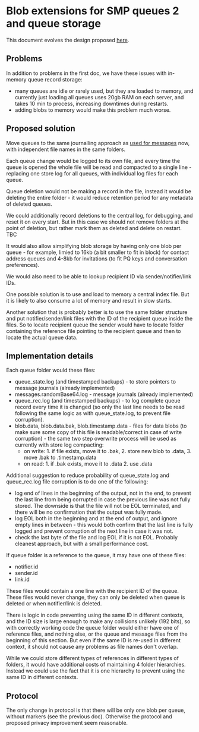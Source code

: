 # Blob extensions for SMP queues 2 and queue storage

This document evolves the design proposed [here](./2024-09-09-smp-blobs.md).

## Problems

In addition to problems in the first doc, we have these issues with in-memory queue record storage:
- many queues are idle or rarely used, but they are loaded to memory, and currently just loading all queues uses 20gb RAM on each server, and takes 10 min to process, increasing downtimes during restarts.
- adding blobs to memory would make this problem much worse.

## Proposed solution

Move queues to the same journalling approach as [used for messages](./2024-09-01-smp-message-storage.md) now, with independent file names in the same folders.

Each queue change would be logged to its own file, and every time the queue is opened the whole file will be read and compacted to a single line - replacing one store log for all queues, with individual log files for each queue.

Queue deletion would not be making a record in the file, instead it would be deleting the entire folder - it would reduce retention period for any metadata of deleted queues.

We could additionally record deletions to the central log, for debugging, and reset it on every start. But in this case we should not remove folders at the point of deletion, but rather mark them as deleted and delete on restart. TBC

It would also allow simplifying blob storage by having only one blob per queue - for example, limied to 16kb (a bit smaller to fit in block) for contact address queues and 4-8kb for invitations (to fit PQ keys and conversation preferences).

We would also need to be able to lookup recipient ID via sender/notifier/link IDs.

One possible solution is to use and load to memory a central index file. But it is likely to also consume a lot of memory and result in slow starts.

Another solution that is probably better is to use the same folder structure and put notifier/sender/link files with the ID of the recipient queue inside the files. So to locate recipient queue the sender would have to locate folder containing the reference file pointing to the recipient queue and then to locate the actual queue data.

## Implementation details

Each queue folder would these files:

- queue_state.log (and timestamped backups) - to store pointers to message journals (already implemented)
- messages.randomBase64.log - message journals (already implemented)
- queue_rec.log (and timestamped backups) - to log complete queue record every time it is changed (so only the last line needs to be read following the same logic as with queue_state.log, to prevent file corruption).
- blob.data, blob.data.bak, blob.timestamp.data - files for data blobs (to make sure some copy of this file is readable/correct in case of write corruption) - the same two step overwrite process will be used as currently with store log compacting:
  - on write: 1. if file exists, move it to .bak, 2. store new blob to .data, 3. move .bak to .timestamp.data
  - on read: 1. if .bak exists, move it to .data 2. use .data

Additional suggestion to reduce probability of queue_state.log and queue_rec.log file corruption is to do one of the following:
- log end of lines in the beginning of the output, not in the end, to prevent the last line from being corrupted in case the previous line was not fully stored. The downside is that the file will not be EOL terminated, and there will be no confirmation that the output was fully made.
- log EOL both in the beginning and at the end of output, and ignore empty lines in between - this would both confirm that the last line is fully logged and prevent corruption of the next line in case it was not.
- check the last byte of the file and log EOL if it is not EOL. Probably cleanest approach, but with a small performance cost.

If queue folder is a reference to the queue, it may have one of these files:
- notifier.id
- sender.id
- link.id

These files would contain a one line with the recipient ID of the queue. These files would never change, they can only be deleted when queue is deleted or when notifier/link is deleted.

There is logic in code preventing using the same ID in different contexts, and the ID size is large enough to make any collisions unlikely (192 bits), so with correctly working code the queue folder would either have one of reference files, and nothing else, or the queue and message files from the beginning of this section. But even if the same ID is re-used in different context, it should not cause any problems as file names don't overlap.

While we could store different types of references in different types of folders, it would have additional costs of maintaining 4 folder hierarchies. Instead we could use the fact that it is one hierarchy to prevent using the same ID in different contexts.

## Protocol

The only change in protocol is that there will be only one blob per queue, without markers (see the previous doc). Otherwise the protocol and proposed privacy improvement seem reasonable.
